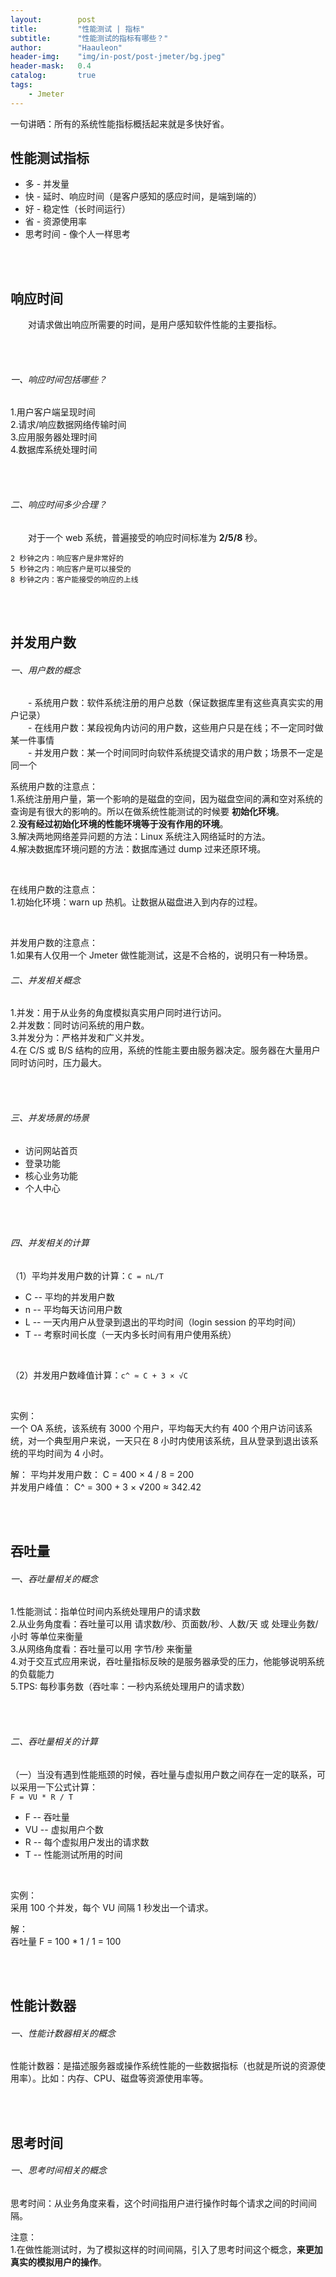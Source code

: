 ```yaml
---
layout:        post
title:         "性能测试 | 指标"
subtitle:      "性能测试的指标有哪些？"
author:        "Haauleon"
header-img:    "img/in-post/post-jmeter/bg.jpeg"
header-mask:   0.4
catalog:       true
tags:
    - Jmeter
---
```


一句讲晒：所有的系统性能指标概括起来就是多快好省。             

## 性能测试指标     
* 多 - 并发量
* 快 - 延时、响应时间（是客户感知的感应时间，是端到端的）
* 好 - 稳定性（长时间运行）
* 省 - 资源使用率
* 思考时间 - 像个人一样思考

<br><br>

## 响应时间
&emsp;&emsp;对请求做出响应所需要的时间，是用户感知软件性能的主要指标。           

<br><br>

###### 一、响应时间包括哪些？        
1.用户客户端呈现时间        
2.请求/响应数据网络传输时间       
3.应用服务器处理时间        
4.数据库系统处理时间          

<br><br>


###### 二、响应时间多少合理？         
&emsp;&emsp;对于一个 web 系统，普遍接受的响应时间标准为 **2/5/8** 秒。             
```
2 秒钟之内：响应客户是非常好的
5 秒钟之内：响应客户是可以接受的 
8 秒钟之内：客户能接受的响应的上线
```

<br><br>

## 并发用户数
###### 一、用户数的概念                 
&emsp;&emsp;- 系统用户数：软件系统注册的用户总数（保证数据库里有这些真真实实的用户记录）            
&emsp;&emsp;- 在线用户数：某段视角内访问的用户数，这些用户只是在线；不一定同时做某一件事情          
&emsp;&emsp;- 并发用户数：某一个时间同时向软件系统提交请求的用户数；场景不一定是同一个           

系统用户数的注意点：     
1.系统注册用户量，第一个影响的是磁盘的空间，因为磁盘空间的满和空对系统的查询是有很大的影响的。所以在做系统性能测试的时候要 **初始化环境**。          
2.**没有经过初始化环境的性能环境等于没有作用的环境**。       
3.解决两地网络差异问题的方法：Linux 系统注入网络延时的方法。              
4.解决数据库环境问题的方法：数据库通过 dump 过来还原环境。                   

<br>

在线用户数的注意点：        
1.初始化环境：warn up 热机。让数据从磁盘进入到内存的过程。          

<br>

并发用户数的注意点：         
1.如果有人仅用一个 Jmeter 做性能测试，这是不合格的，说明只有一种场景。          

###### 二、并发相关概念
1.并发：用于从业务的角度模拟真实用户同时进行访问。        
2.并发数：同时访问系统的用户数。        
3.并发分为：严格并发和广义并发。          
4.在 C/S 或 B/S 结构的应用，系统的性能主要由服务器决定。服务器在大量用户同时访问时，压力最大。           

<br><br>

###### 三、并发场景的场景
* 访问网站首页
* 登录功能
* 核心业务功能
* 个人中心

<br><br>

###### 四、并发相关的计算
（1）平均并发用户数的计算：`C = nL/T`      
* C -- 平均的并发用户数
* n -- 平均每天访问用户数
* L -- 一天内用户从登录到退出的平均时间（login session 的平均时间）
* T -- 考察时间长度（一天内多长时间有用户使用系统）      

<br>

（2）并发用户数峰值计算：`c^ ≈ C + 3 × √C`      

<br>

实例：              
一个 OA 系统，该系统有 3000 个用户，平均每天大约有 400 个用户访问该系统，对一个典型用户来说，一天只在 8 小时内使用该系统，且从登录到退出该系统的平均时间为 4 小时。             

解：
平均并发用户数： C = 400 × 4 / 8 = 200            
并发用户峰值：   C^ = 300 + 3 × √200 ≈ 342.42            

<br><br>

## 吞吐量
###### 一、吞吐量相关的概念
1.性能测试：指单位时间内系统处理用户的请求数               
2.从业务角度看：吞吐量可以用 请求数/秒、页面数/秒、人数/天 或 处理业务数/小时 等单位来衡量              
3.从网络角度看：吞吐量可以用 字节/秒 来衡量      
4.对于交互式应用来说，吞吐量指标反映的是服务器承受的压力，他能够说明系统的负载能力            
5.TPS: 每秒事务数（吞吐率：一秒内系统处理用户的请求数）           

<br><br>

###### 二、吞吐量相关的计算
（一）当没有遇到性能瓶颈的时候，吞吐量与虚拟用户数之间存在一定的联系，可以采用一下公式计算：           
`F = VU * R / T`          

* F -- 吞吐量
* VU -- 虚拟用户个数
* R -- 每个虚拟用户发出的请求数
* T -- 性能测试所用的时间         

<br>

实例：         
采用 100 个并发，每个 VU 间隔 1 秒发出一个请求。         

解：     
吞吐量 F = 100 * 1 / 1 = 100

<br><br>

## 性能计数器
###### 一、性能计数器相关的概念
性能计数器：是描述服务器或操作系统性能的一些数据指标（也就是所说的资源使用率）。比如：内存、CPU、磁盘等资源使用率等。             

<br><br>

## 思考时间
###### 一、思考时间相关的概念
思考时间：从业务角度来看，这个时间指用户进行操作时每个请求之间的时间间隔。           

注意：       
1.在做性能测试时，为了模拟这样的时间间隔，引入了思考时间这个概念，**来更加真实的模拟用户的操作**。         